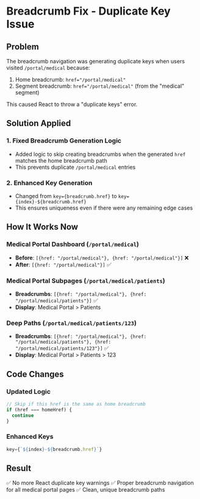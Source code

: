# Breadcrumb Fix - Duplicate Key Issue

## Problem
The breadcrumb navigation was generating duplicate keys when users visited `/portal/medical` because:

1. Home breadcrumb: `href="/portal/medical"` 
2. Segment breadcrumb: `href="/portal/medical"` (from the "medical" segment)

This caused React to throw a "duplicate keys" error.

## Solution Applied

### 1. **Fixed Breadcrumb Generation Logic**
- Added logic to skip creating breadcrumbs when the generated `href` matches the home breadcrumb path
- This prevents duplicate `/portal/medical` entries

### 2. **Enhanced Key Generation**
- Changed from `key={breadcrumb.href}` to `key={index}-${breadcrumb.href}`
- This ensures uniqueness even if there were any remaining edge cases

## How It Works Now

### Medical Portal Dashboard (`/portal/medical`)
- **Before**: `[{href: "/portal/medical"}, {href: "/portal/medical"}]` ❌
- **After**: `[{href: "/portal/medical"}]` ✅

### Medical Portal Subpages (`/portal/medical/patients`)
- **Breadcrumbs**: `[{href: "/portal/medical"}, {href: "/portal/medical/patients"}]` ✅
- **Display**: Medical Portal > Patients

### Deep Paths (`/portal/medical/patients/123`)
- **Breadcrumbs**: `[{href: "/portal/medical"}, {href: "/portal/medical/patients"}, {href: "/portal/medical/patients/123"}]` ✅
- **Display**: Medical Portal > Patients > 123

## Code Changes

### Updated Logic
```typescript
// Skip if this href is the same as home breadcrumb
if (href === homeHref) {
  continue
}
```

### Enhanced Keys
```typescript
key={`${index}-${breadcrumb.href}`}
```

## Result
✅ No more React duplicate key warnings
✅ Proper breadcrumb navigation for all medical portal pages
✅ Clean, unique breadcrumb paths
